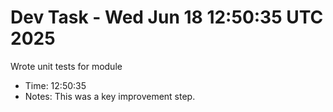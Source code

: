 # Dev Task - Wed Jun 18 12:50:35 UTC 2025
Wrote unit tests for module
- Time: 12:50:35
- Notes: This was a key improvement step.
